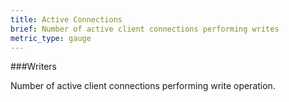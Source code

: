 ```yaml
---
title: Active Connections 
brief: Number of active client connections performing writes
metric_type: gauge
---
```


###Writers

Number of active client connections performing write operation.
